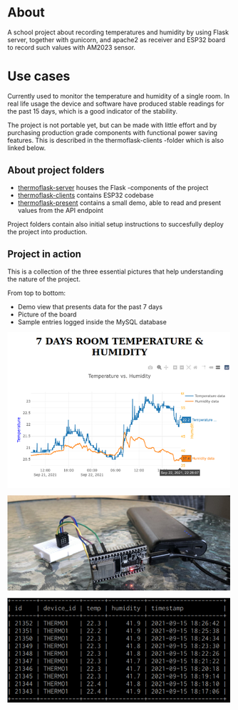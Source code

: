 # About

A school project about recording temperatures and humidity by using Flask server, together with gunicorn, and apache2 as receiver and ESP32 board to record such values with AM2023 sensor.

# Use cases

Currently used to monitor the temperature and humidity of a single room. In real life usage the device and software have produced stable readings for the past 15 days, which is a good indicator of the stability.

The project is not portable yet, but can be made with little effort and by purchasing production grade components with functional power saving features. This is described in the thermoflask-clients -folder which is also linked below.

## About project folders

- [thermoflask-server](https://github.com/Alrahambra/flask-thermometer-client-server-demo/tree/master/thermoflask-server) houses the Flask -components of the project
- [thermoflask-clients](https://github.com/Alrahambra/flask-thermometer-client-server-demo/tree/master/thermometer-clients)  contains ESP32 codebase
- [thermoflask-present](https://github.com/Alrahambra/flask-thermometer-client-server-demo/tree/master/thermoflask-present)  contains a small demo, able to read and present values from the API endpoint

Project folders contain also initial setup instructions to succesfully deploy the project into production.


## Project in action

This is a collection of the three essential pictures that help understanding the nature of the project.

From top to bottom:

- Demo view that presents data for the past 7 days
- Picture of the board
- Sample entries logged inside the MySQL database


<img src="https://github.com/Alrahambra/flask-thermometer-client-server-demo/raw/master/thermoflask-present/demo-view.png" width="500"/>

<img src="https://raw.githubusercontent.com/Alrahambra/flask-thermometer-client-server-demo/master/thermometer-clients/board_picture.jpg" width="500"/><br>

<img src="https://raw.githubusercontent.com/Alrahambra/flask-thermometer-client-server-demo/master/thermoflask-server/logged_entries_example.png" width="500"/>